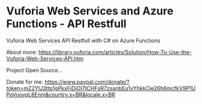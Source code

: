 # Vuforia Web Services and Azure Functions - API Restfull
Vuforia Web Services API Restfull with C# on Azure Functions

About more: https://library.vuforia.com/articles/Solution/How-To-Use-the-Vuforia-Web-Services-API.htm

Project Open Source...

Donate for me: https://www.paypal.com/donate/?token=mZ2YIJ3ttp1gPkxFiDiOI7tCHFsR7zsanbEu1vYhkkCje26h6mcfkV9P1UPoVoovqL8Enm&country.x=BR&locale.x=BR
